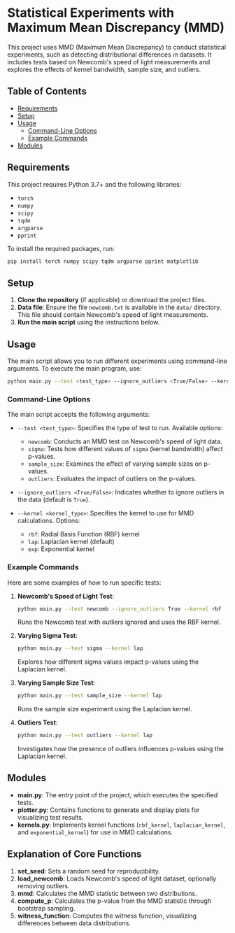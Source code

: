 # Statistical Experiments with Maximum Mean Discrepancy (MMD)

This project uses MMD (Maximum Mean Discrepancy) to conduct statistical experiments, such as detecting distributional differences in datasets. It includes tests based on Newcomb's speed of light measurements and explores the effects of kernel bandwidth, sample size, and outliers.

## Table of Contents
- [Requirements](#requirements)
- [Setup](#setup)
- [Usage](#usage)
  - [Command-Line Options](#command-line-options)
  - [Example Commands](#example-commands)
- [Modules](#modules)

## Requirements

This project requires Python 3.7+ and the following libraries:

- `torch`
- `numpy`
- `scipy`
- `tqdm`
- `argparse`
- `pprint`

To install the required packages, run:

```bash
pip install torch numpy scipy tqdm argparse pprint matplotlib
```

## Setup

1. **Clone the repository** (if applicable) or download the project files.
2. **Data file**: Ensure the file `newcomb.txt` is available in the `data/` directory. This file should contain Newcomb's speed of light measurements.
3. **Run the main script** using the instructions below.

## Usage

The main script allows you to run different experiments using command-line arguments. To execute the main program, use:

```bash
python main.py --test <test_type> --ignore_outliers <True/False> --kernel <kernel_type>
```

### Command-Line Options

The main script accepts the following arguments:

- `--test <test_type>`: Specifies the type of test to run. Available options:
  - `newcomb`: Conducts an MMD test on Newcomb's speed of light data.
  - `sigma`: Tests how different values of `sigma` (kernel bandwidth) affect p-values.
  - `sample_size`: Examines the effect of varying sample sizes on p-values.
  - `outliers`: Evaluates the impact of outliers on the p-values.
  
- `--ignore_outliers <True/False>`: Indicates whether to ignore outliers in the data (default is `True`).
  
- `--kernel <kernel_type>`: Specifies the kernel to use for MMD calculations. Options:
  - `rbf`: Radial Basis Function (RBF) kernel
  - `lap`: Laplacian kernel (default)
  - `exp`: Exponential kernel

### Example Commands

Here are some examples of how to run specific tests:

1. **Newcomb's Speed of Light Test**:
   ```bash
   python main.py --test newcomb --ignore_outliers True --kernel rbf
   ```
   Runs the Newcomb test with outliers ignored and uses the RBF kernel.

2. **Varying Sigma Test**:
   ```bash
   python main.py --test sigma --kernel lap
   ```
   Explores how different sigma values impact p-values using the Laplacian kernel.

3. **Varying Sample Size Test**:
   ```bash
   python main.py --test sample_size --kernel lap
   ```
   Runs the sample size experiment using the Laplacian kernel.

4. **Outliers Test**:
   ```bash
   python main.py --test outliers --kernel lap
   ```
   Investigates how the presence of outliers influences p-values using the Laplacian kernel.

## Modules

- **main.py**: The entry point of the project, which executes the specified tests.
- **plotter.py**: Contains functions to generate and display plots for visualizing test results.
- **kernels.py**: Implements kernel functions (`rbf_kernel`, `laplacian_kernel`, and `exponential_kernel`) for use in MMD calculations.

## Explanation of Core Functions

1. **set_seed**: Sets a random seed for reproducibility.
2. **load_newcomb**: Loads Newcomb's speed of light dataset, optionally removing outliers.
3. **mmd**: Calculates the MMD statistic between two distributions.
4. **compute_p**: Calculates the p-value from the MMD statistic through bootstrap sampling.
5. **witness_function**: Computes the witness function, visualizing differences between data distributions.

